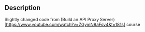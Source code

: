 ## Description
 Slightly changed code from (Build an API Proxy Server)[https://www.youtube.com/watch?v=ZGymN8aFsv4&t=181s] course

